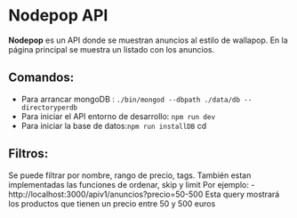 # Nodepop API

**Nodepop** es un API donde se muestran anuncios al estilo de wallapop.
En la página principal se muestra un listado con los anuncios.

## Comandos:
*   Para arrancar mongoDB : `./bin/mongod --dbpath ./data/db --directoryperdb`
*   Para iniciar el API entorno de desarrollo: `npm run dev`
*   Para iniciar la base de datos:`npm run installDB`
cd
## Filtros:
Se puede filtrar por nombre, rango de precio, tags. También estan implementadas las funciones de ordenar, skip y limit
Por ejemplo:
-http://localhost:3000/apiv1/anuncios?precio=50-500
Esta query mostrará los productos que tienen un precio entre 50 y 500 euros



